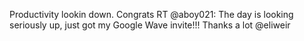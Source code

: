 <!--
id: 216716059
link: http://kevinisom.info/post/216716059/productivity-lookin-down-congrats-rt-aboy021
slug: productivity-lookin-down-congrats-rt-aboy021
date: Mon Oct 19 2009 13:48:34 GMT+1300 (NZDT)
raw: {"blog_name":"kevinisom","id":216716059,"post_url":"http://kevinisom.info/post/216716059/productivity-lookin-down-congrats-rt-aboy021","slug":"productivity-lookin-down-congrats-rt-aboy021","type":"text","date":"2009-10-19 00:48:34 GMT","timestamp":1255913314,"state":"published","format":"html","reblog_key":"x57BeRON","tags":[],"short_url":"http://tmblr.co/Zw68YyCwjCR","highlighted":[],"feed_item":"http://twitter.com/kev_nz/statuses/4978694519","from_feed_id":"650289","note_count":0,"title":null,"body":"<p>Productivity lookin down. Congrats RT @aboy021: The day is looking seriously up, just got my Google Wave invite!!! Thanks a lot @eliweir</p>"}
publish: 2009-10-019
tags: 
title: null
-->


Productivity lookin down. Congrats RT @aboy021: The day is looking
seriously up, just got my Google Wave invite!!! Thanks a lot @eliweir



